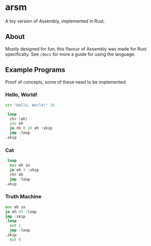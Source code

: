 # arsm
A toy version of Assembly, implemented in Rust.

## About
Mostly designed for fun, this flavour of Assembly was made for Rust specifically. See `/docs` for more a guide for using the language.

## Example Programs
Proof of concepts, some of these need to be implemented
### Hello, World!
```asm
str "Hello, World!" 10

.loop
  chr [eh]
  inc eh
  je db 0 10 eh :skip
  jmp :loop
.skip
```
### Cat
```asm
.loop
  mov eh in
  je eh 3 :skip
  chr eh
  jmp :loop
.skip
```
### Truth Machine
```asm
mov eh in
je eh 49 :loop
jmp :skip
.loop
  out 1
  jmp :loop
.skip
  out 0
```
